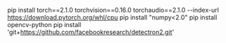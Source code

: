 pip install torch==2.1.0 torchvision==0.16.0 torchaudio==2.1.0 --index-url https://download.pytorch.org/whl/cpu
pip install "numpy<2.0"
pip install opencv-python
pip install 'git+https://github.com/facebookresearch/detectron2.git'
